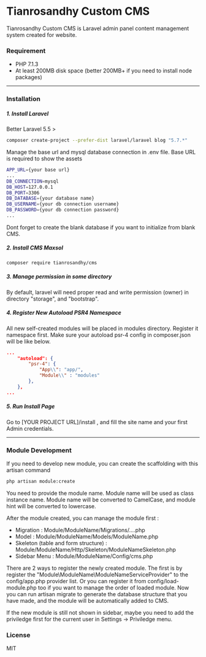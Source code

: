 # Tianrosandhy Custom CMS

Tianrosandhy Custom CMS is Laravel admin panel content management system created for website.

### Requirement
- PHP 7.1.3
- At least 200MB disk space (better 200MB+ if you need to install node packages)

----

### Installation
##### 1. Install Laravel
Better Laravel 5.5 > 
```sh
composer create-project --prefer-dist laravel/laravel blog "5.7.*"
```
Manage the base url and mysql database connection in .env file. Base URL is required to show the assets
```sh
APP_URL={your base url}
...
DB_CONNECTION=mysql
DB_HOST=127.0.0.1
DB_PORT=3306
DB_DATABASE={your database name}
DB_USERNAME={your db connection username}
DB_PASSWORD={your db connection password}
...
```
Dont forget to create the blank database if you want to initialize from blank CMS. 


##### 2. Install CMS Maxsol
```sh
composer require tianrosandhy/cms
```


##### 3. Manage permission in some directory
By default, laravel will need proper read and write permission (owner) in directory "storage", and "bootstrap". 


##### 4. Register New Autoload PSR4 Namespace
All new self-created modules will be placed in modules directory. Register it namespace first. Make sure your autoload psr-4 config in composer.json will be like below.
```json
...
    "autoload": {
        "psr-4": {
            "App\\": "app/",
            "Module\\" : "modules"
        },
    },
...

```

##### 5. Run Install Page
Go to [YOUR PROJECT URL]/install , and fill the site name and your first Admin credentials.


---
### Module Development
If you need to develop new module, you can create the scaffolding with this artisan command 
```sh
php artisan module:create
```
You need to provide the module name. Module name will be used as class instance name. Module name will be converted to CamelCase, and module hint will be converted to lowercase. 

After the module created, you can manage the module first : 
- Migration : Module/ModuleName/Migrations/....php
- Model : Module/ModuleName/Models/ModuleName.php
- Skeleton (table and form structure) : Module/ModuleName/Http/Skeleton/ModuleNameSkeleton.php
- Sidebar Menu : Module/ModuleName/Config/cms.php

There are 2 ways to register the newly created module. The first is by register the "Module\\ModuleName\\ModuleNameServiceProvider" to the config/app.php provider list. Or you can register it from config/load-module.php too if you want to manage the order of loaded module.
Now you can run artisan migrate to generate the database structure that you have made, and the module will be automatically added to CMS.

If the new module is still not shown in sidebar, maybe you need to add the priviledge first for the current user in Settings -> Priviledge menu.


### License
MIT

